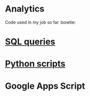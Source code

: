 # Analytics
Code used in my job so far :bowtie:
# [SQL queries](https://github.com/sapieh4/SQL)
# [Python scripts](https://github.com/sapieh4/Python)
# Google Apps Script

